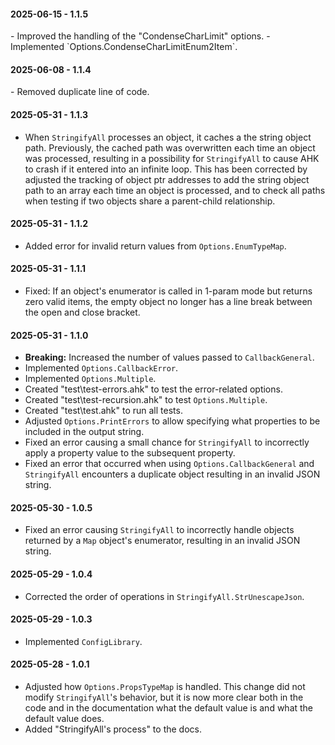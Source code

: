 
<h4>2025-06-15 - 1.1.5</h4>
- Improved the handling of the "CondenseCharLimit" options.
- Implemented `Options.CondenseCharLimitEnum2Item`.

<h4>2025-06-08 - 1.1.4</h4>
- Removed duplicate line of code.

<h4>2025-05-31 - 1.1.3</h4>

- When `StringifyAll` processes an object, it caches a the string object path. Previously, the cached path was overwritten each time an object was processed, resulting in a possibility for `StringifyAll` to cause AHK to crash if it entered into an infinite loop. This has been corrected by adjusted the tracking of object ptr addresses to add the string object path to an array each time an object is processed, and to check all paths when testing if two objects share a parent-child relationship.

<h4>2025-05-31 - 1.1.2</h4>

- Added error for invalid return values from `Options.EnumTypeMap`.

<h4>2025-05-31 - 1.1.1</h4>

- Fixed: If an object's enumerator is called in 1-param mode but returns zero valid items, the empty object no longer has a line break between the open and close bracket.

<h4>2025-05-31 - 1.1.0</h4>

- **Breaking:** Increased the number of values passed to `CallbackGeneral`.
- Implemented `Options.CallbackError`.
- Implemented `Options.Multiple`.
- Created "test\test-errors.ahk" to test the error-related options.
- Created "test\test-recursion.ahk" to test `Options.Multiple`.
- Created "test\test.ahk" to run all tests.
- Adjusted `Options.PrintErrors` to allow specifying what properties to be included in the output string.
- Fixed an error causing a small chance for `StringifyAll` to incorrectly apply a property value to the subsequent property.
- Fixed an error that occurred when using `Options.CallbackGeneral` and `StringifyAll` encounters a duplicate object resulting in an invalid JSON string.

<h4>2025-05-30 - 1.0.5</h4>

- Fixed an error causing `StringifyAll` to incorrectly handle objects returned by a `Map` object's enumerator, resulting in an invalid JSON string.

<h4>2025-05-29 - 1.0.4</h4>

- Corrected the order of operations in `StringifyAll.StrUnescapeJson`.

<h4>2025-05-29 - 1.0.3</h4>

- Implemented `ConfigLibrary`.

<h4>2025-05-28 - 1.0.1</h4>

- Adjusted how `Options.PropsTypeMap` is handled. This change did not modify `StringifyAll`'s behavior, but it is now more clear both in the code and in the documentation what the default value is and what the default value does.
- Added "StringifyAll's process" to the docs.
